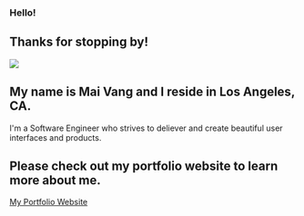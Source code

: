 ### Hello!

## Thanks for stopping by!
<img src="/src//assets/projectAsset/k.png"> 

## My name is Mai Vang and I reside in Los Angeles, CA. 
I'm a Software Engineer who strives to deliever and create beautiful user interfaces and products.

## Please check out my portfolio website to learn more about me. 

[My Portfolio Website](https://mai-vang-swe.vercel.app/)
